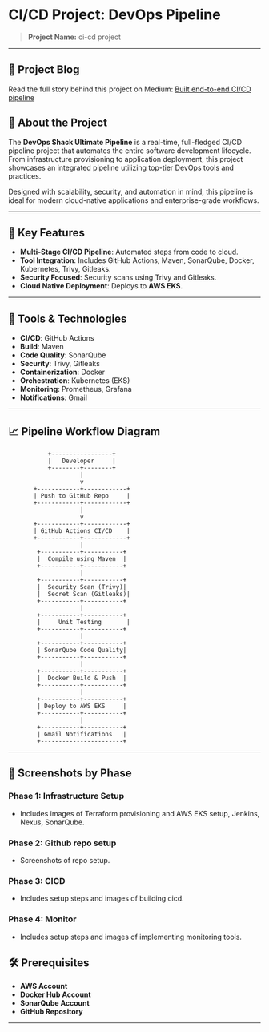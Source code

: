# CI/CD Project: DevOps Pipeline

> **Project Name:** ci-cd project

---
## 📖 Project Blog

Read the full story behind this project on Medium: [Built end-to-end CI/CD pipeline](https://medium.com/@vibhavakrishna999/cicd-project-e91852f046ec)

## 🚀 About the Project

The **DevOps Shack Ultimate Pipeline** is a real-time, full-fledged CI/CD pipeline project that automates the entire software development lifecycle. From infrastructure provisioning to application deployment, this project showcases an integrated pipeline utilizing top-tier DevOps tools and practices.

Designed with scalability, security, and automation in mind, this pipeline is ideal for modern cloud-native applications and enterprise-grade workflows.

---

## 🧰 Key Features

* **Multi-Stage CI/CD Pipeline**: Automated steps from code to cloud.
* **Tool Integration**: Includes GitHub Actions, Maven, SonarQube, Docker, Kubernetes, Trivy, Gitleaks.
* **Security Focused**: Security scans using Trivy and Gitleaks.
* **Cloud Native Deployment**: Deploys to **AWS EKS**.


---

## 🔧 Tools & Technologies

* **CI/CD**: GitHub Actions
* **Build**: Maven
* **Code Quality**: SonarQube
* **Security**: Trivy, Gitleaks
* **Containerization**: Docker
* **Orchestration**: Kubernetes (EKS)
* **Monitoring**: Prometheus, Grafana
* **Notifications**: Gmail

---

## 📈 Pipeline Workflow Diagram

```
           +-----------------+
           |   Developer     |
           +--------+--------+
                    |
                    v
       +------------+------------+
       | Push to GitHub Repo     |
       +------------+------------+
                    |
                    v
       +------------+------------+
       | GitHub Actions CI/CD    |
       +------------+------------+
                    |
        +-----------+-----------+
        |  Compile using Maven  |
        +-----------+-----------+
                    |
        +-----------+-----------+
        |  Security Scan (Trivy)|
        |  Secret Scan (Gitleaks)|
        +-----------+-----------+
                    |
        +-----------+-----------+
        |     Unit Testing       |
        +-----------+-----------+
                    |
        +-----------+-----------+
        | SonarQube Code Quality|
        +-----------+-----------+
                    |
        +-----------+-----------+
        |  Docker Build & Push  |
        +-----------+-----------+
                    |
        +-----------+-----------+
        | Deploy to AWS EKS     |
        +-----------+-----------+
                    |
        +-----------+-----------+
        | Gmail Notifications   |
        +-----------------------+
```

---

## 📸 Screenshots by Phase

### Phase 1: Infrastructure Setup

* Includes images of Terraform provisioning and AWS EKS setup, Jenkins, Nexus, SonarQube.

### Phase 2: Github repo setup

* Screenshots of repo setup.

### Phase 3: CICD

* Includes setup steps and images of building cicd.

### Phase 4: Monitor

* Includes setup steps and images of implementing monitoring tools.


## 🛠️ Prerequisites

* **AWS Account**
* **Docker Hub Account**
* **SonarQube Account**
* **GitHub Repository**

---




